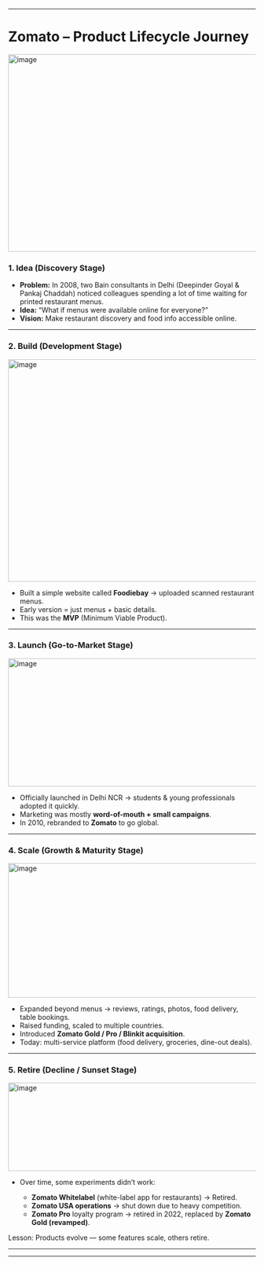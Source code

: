 
---

# **Zomato – Product Lifecycle Journey**

<img width="1274" height="402" alt="image" src="https://github.com/user-attachments/assets/9772c53e-db52-42ff-b85b-7300171ea7cf" />


### **1. Idea (Discovery Stage)**

* **Problem:** In 2008, two Bain consultants in Delhi (Deepinder Goyal & Pankaj Chaddah) noticed colleagues spending a lot of time waiting for printed restaurant menus.
* **Idea:** “What if menus were available online for everyone?”
* **Vision:** Make restaurant discovery and food info accessible online.

---

### **2. Build (Development Stage)**

<img width="1244" height="453" alt="image" src="https://github.com/user-attachments/assets/96208ce2-6e40-4e50-83e1-c4f2c0e69050" />


* Built a simple website called **Foodiebay** → uploaded scanned restaurant menus.
* Early version = just menus + basic details.
* This was the **MVP** (Minimum Viable Product).

---

### **3. Launch (Go-to-Market Stage)**

<img width="1073" height="261" alt="image" src="https://github.com/user-attachments/assets/91bc7d5c-5aa1-49aa-a79f-f14e571f5565" />


* Officially launched in Delhi NCR → students & young professionals adopted it quickly.
* Marketing was mostly **word-of-mouth + small campaigns**.
* In 2010, rebranded to **Zomato** to go global.

---

### **4. Scale (Growth & Maturity Stage)**

<img width="1032" height="274" alt="image" src="https://github.com/user-attachments/assets/1601f49d-35d7-49e4-a52a-fde1a4137b4f" />

* Expanded beyond menus → reviews, ratings, photos, food delivery, table bookings.
* Raised funding, scaled to multiple countries.
* Introduced **Zomato Gold / Pro / Blinkit acquisition**.
* Today: multi-service platform (food delivery, groceries, dine-out deals).

---

### **5. Retire (Decline / Sunset Stage)**

<img width="1027" height="180" alt="image" src="https://github.com/user-attachments/assets/941a32ec-312a-4f5c-8edd-5a2dc481ed1c" />


* Over time, some experiments didn’t work:

  * **Zomato Whitelabel** (white-label app for restaurants) → Retired.
  * **Zomato USA operations** → shut down due to heavy competition.
  * **Zomato Pro** loyalty program → retired in 2022, replaced by **Zomato Gold (revamped)**.

 Lesson: Products evolve — some features scale, others retire.

---


---

